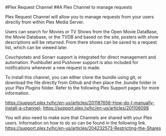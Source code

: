 #Plex Request Channel
##A Plex Channel to manage requests

Plex Request Channel will allow you to manage requests from your users directly from within Plex Media Server.

Users can search for Movies or TV Shows from the Open Movie DataBase, the Movie Database, or the TVDB and based on the site, posters with show descriptions will be returned. From there shows can be saved to a request list, which can be viewed later.

Couchpotato and Sonarr support is integrated for direct management and automation.
Pushbullet and Pushover support is also included for notifications whenever a new request is made.


To install this channel, you can either clone the bundle using git, or download the file directly from Github and then place the .bundle folder in your Plex Plugins folder. Refer to the following Plex Support pages for more information.

https://support.plex.tv/hc/en-us/articles/201187656-How-do-I-manually-install-a-channel-
https://support.plex.tv/hc/en-us/articles/201106098

You will also need to make sure that Channels are shared with your Plex users. Information on how to do so can be found in the following link.
https://support.plex.tv/hc/en-us/articles/204232573-Restricting-the-Shares
